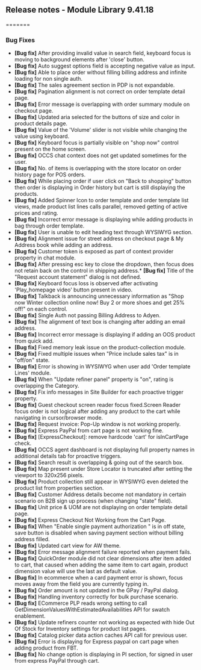 ## Release notes - Module Library 9.41.18
=======

### Bug Fixes

* **[Bug fix]** After providing invalid value in search field, keyboard focus is moving to background elements after 'close' button.
* **[Bug fix]** Auto suggest options field is accepting negative value as input.
* **[Bug fix]** Able to place order without filling billing address and infinite loading for non single auth.
* **[Bug fix]** The sales agreement section in PDP is not expandable.
* **[Bug fix]** Pagination alignment is not correct on order template detail page.
* **[Bug fix]** Error message is overlapping with order summary module on checkout page.
* **[Bug fix]** Updated aria selected for the buttons of size and color in product details page.
* **[Bug fix]** Value of the 'Volume' slider is not visible while changing the value using keyboard.
* **[Bug fix]** Keyboard focus is partially visible on "shop now" control present on the home screen.
* **[Bug fix]** OCCS chat context does not get updated sometimes for the user.
* **[Bug fix]** No. of items is overlapping with the store locator on order history page for POS orders.
* **[Bug fix]** While placing order if user click on "Back to shopping" button then order is displaying in Order history but cart is still displaying the products.
* **[Bug fix]** Added Spinner Icon to order template and order template list views, made product list lines calls parallel, removed getting of active prices and rating.
* **[Bug fix]** Incorrect error message is displaying while adding products in bag through order template.
* **[Bug fix]** User is unable to edit heading text through WYSIWYG section.
* **[Bug fix]** Alignment issue for street address on checkout page & My Address book while adding an address.
* **[Bug fix]** Customer token is exposed as part of context provider property in chat module.
* **[Bug fix]** After pressing esc key to close the dropdown, then focus does not retain back on the control in shipping address.* **[Bug fix]** Title of the "Request account statement" dialog is not defined.  
* **[Bug fix]** Keyboard focus loss is observed after activating 'Play_homepage video' button present in video.
* **[Bug fix]** Talkback is announcing unnecessary information as "Shop now Winter collection online now! Buy 2 or more shoes and get 25% off!" on each control.
* **[Bug fix]** Single Auth not passing Billing Address to Adyen.
* **[Bug fix]** The alignment of text box is changing after adding an email address.
* **[Bug fix]** Incorrect error message is displaying if adding an OOS product from quick add.
* **[Bug fix]** Fixed memory leak issue on the product-collection module.
* **[Bug fix]** Fixed multiple issues when "Price include sales tax" is in "off/on" state.
* **[Bug fix]** Error is showing in WYSIWYG when user add 'Order template Lines' module.
* **[Bug fix]** When "Update refiner panel" property is "on", rating is overlapping the Category.
* **[Bug fix]** Fix info messages in Site Builder for each proactive trigger property.
* **[Bug fix]** Guest checkout screen reader focus fixed.Screen Reader focus order is not logical after adding any product to the cart while navigating in cursor/browser mode.
* **[Bug fix]** Request invoice: Pop-Up window is not working properly.
* **[Bug fix]** Express PayPal from cart page is not working fine.
* **[Bug fix]** [ExpressCheckout]: remove hardcode 'cart' for isInCartPage check.
* **[Bug fix]** OCCS agent dashboard is not displaying full property names in additional details tab for proactive triggers.
* **[Bug fix]** Search result is overlapping & going out of the search box.
* **[Bug fix]** Map present under Store Locator is truncated after setting the viewport to 320x256 pixels.
* **[Bug fix]** Product collection still appear in WYSIWYG even deleted the product list from properties section.
* **[Bug fix]** Customer Address details become not mandatory in certain scenario on B2B sign up process (when changing "state" field).
* **[Bug fix]** Unit price & UOM are not displaying on order template detail page.
* **[Bug fix]** Express Checkout Not Working from the Cart Page.
* **[Bug fix]** When "Enable single payment authorization " is in off state, save button is disabled when saving payment section without billing address filled.
* **[Bug fix]** Updated cart view for AW theme.
* **[Bug fix]** Error message alignment failure reported when payment fails.
* **[Bug fix]** QuickOrder module did not clear dimensions after item added to cart, that caused when adding the same item to cart again, product dimension value will use the last as default value.
* **[Bug fix]** In ecommerce when a card payment error is shown, focus moves away from the field you are currently typing in.
* **[Bug fix]** Order amount is not updated in the GPay / PayPal dialog.
* **[Bug fix]** Handling inventory correctly for bulk purchase scenario.
* **[Bug fix]** ECommerce PLP reads wrong setting to call GetDimensionValuesWithEstimatedAvailabilities API for swatch enablement.
* **[Bug fix]** Update refiners counter not working as expected with hide Out Of Stock for Inventory settings for product list pages.
* **[Bug fix]** Catalog picker data action caches API call for previous user.
* **[Bug fix]** Error is displaying for Express paypal on cart page when adding product from FBT.
* **[Bug fix]** No change option is displaying in PI section, for signed in user from express PayPal through cart.
